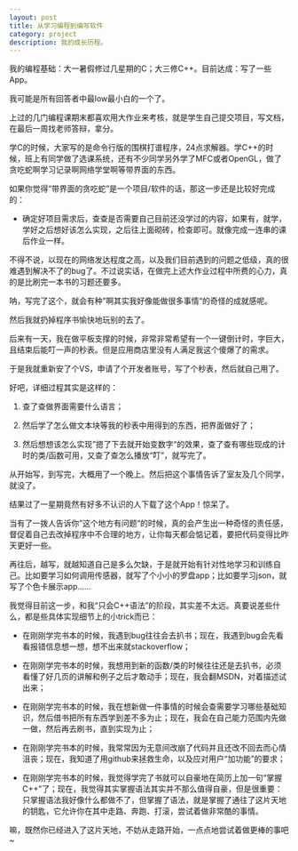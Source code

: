 ```yaml
---
layout: post
title: 从学习编程到编写软件
category: project
description: 我的成长历程。
---
```


我的编程基础：大一暑假修过几星期的C；大三修C++。目前达成：写了一些App。

我可能是所有回答者中最low最小白的一个了。


上过的几门编程课期末都喜欢用大作业来考核，就是学生自己提交项目，写文档，在最后一周找老师答辩，拿分。

学C的时候，大家写的是命令行版的围棋打谱程序，24点求解器。学C++的时候，班上有同学做了选课系统，还有不少同学另外学了MFC或者OpenGL，做了贪吃蛇啊学习记录啊网络学堂啊等带界面的东西。

如果你觉得“带界面的贪吃蛇”是一个项目/软件的话，那这一步还是比较好完成的：

* 确定好项目需求后，查查是否需要自己目前还没学过的内容，如果有，就学，学好之后想好该怎么实现，之后往上面砌砖，检查即可。就像完成一连串的课后作业一样。

不得不说，以现在的网络发达程度之高，以及我们目前遇到的问题之低级，真的很难遇到解决不了的bug了。不过说实话，在做完上述大作业过程中所费的心力，真的是比刷完一本书的习题还要多。

呐，写完了这个，就会有种”啊其实我好像能做很多事情“的奇怪的成就感呢。

然后我就扔掉程序书愉快地玩别的去了。

后来有一天，我在做平板支撑的时候，非常非常希望有一个一键倒计时，字巨大，且结束后能叮一声的秒表。但是应用商店里没有人满足我这个傻爆了的需求。

于是我就重新安了个VS，申请了个开发者账号，写了个秒表，然后就自己用了。

好吧，详细过程其实是这样的：

1. 查了查做界面需要什么语言；

2. 然后学了怎么做文本块等我的秒表中用得到的东西，把界面做好了；

3. 然后想想该怎么实现”摁了下去就开始变数字“的效果，查了查有哪些现成的计时的类/函数可用，又查了查怎么播放“叮”，就写完了。

从开始写，到写完，大概用了一个晚上。然后把这个事情告诉了室友及几个同学，就没了。

结果过了一星期竟然有好多不认识的人下载了这个App！惊呆了。

当有了一拨人告诉你”这个地方有问题“的时候，真的会产生出一种奇怪的责任感，督促着自己去改掉程序中不合理的地方，让你每天都会惦记着，要把代码变得比昨天更好一些。

再往后，越写，就越知道自己是多么欠缺，于是就开始有针对性地学习和训练自己。比如要学习如何调用传感器，就写了个小小的罗盘app；比如要学习json，就写了个色卡展示app……

我觉得目前这一步，和我“只会C++语法”的阶段，其实差不太远。真要说差些什么，都是些具体实现细节上的小trick而已：

* 在刚刚学完书本的时候，我遇到bug往往会去扒书；现在，我遇到bug会先看看报错信息想一想，想不出来就stackoverflow；

* 在刚刚学完书本的时候，我想用到新的函数/类的时候往往还是去扒书，必须看懂了好几页的讲解和例子之后才敢动手；现在，我会翻MSDN，对着描述试出来；

* 在刚刚学完书本的时候，我在想新做一件事情的时候会查需要学习哪些基础知识，然后借书把所有东西学到差不多为止；现在，我会在自己能力范围内先做一做，然后再去刷书，直到实现为止；

* 在刚刚学完书本的时候，我常常因为无意间改崩了代码并且还改不回去而心情沮丧；现在，我知道了用github来拯救生命，以及应对用户“加功能”的要求；

* 在刚刚学完书本的时候，我觉得学完了书就可以自豪地在简历上加一句“掌握C++”了；现在，我觉得其实掌握语法其实并不那么值得自豪，但是很重要：只掌握语法我好像什么都做不了，但掌握了语法，就是掌握了通往了这片天地的钥匙，它允许你在其中走路、奔跑、打滚，尝试着做非常酷的事情。

嘛，既然你已经进入了这片天地，不妨从走路开始，一点点地尝试着做更棒的事吧~ 
